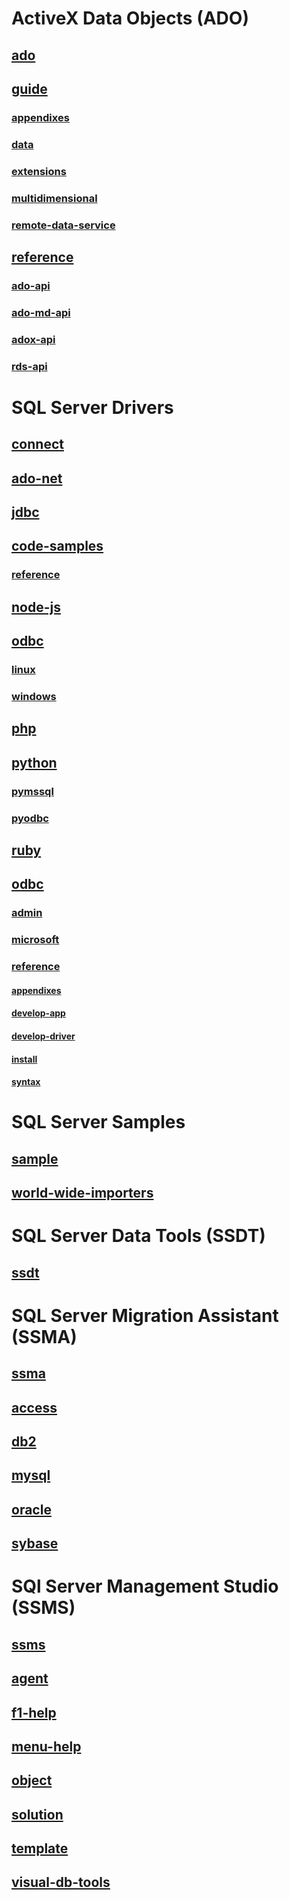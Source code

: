 # ActiveX Data Objects (ADO)
## [ado](ado\TOC.md)
## [guide](ado\guide\TOC.md)
### [appendixes](ado\guide\appendixes\TOC.md)
### [data](ado\guide\data\TOC.md)
### [extensions](ado\guide\extensions\TOC.md)
### [multidimensional](ado\guide\multidimensional\TOC.md)
### [remote-data-service](ado\guide\remote-data-service\TOC.md)
## [reference](ado\reference\TOC.md)
### [ado-api](ado\reference\ado-api\TOC.md)
### [ado-md-api](ado\reference\ado-md-api\TOC.md)
### [adox-api](ado\reference\adox-api\TOC.md)
### [rds-api](ado\reference\rds-api\TOC.md)

# SQL Server Drivers
## [connect](connect\TOC.md)
## [ado-net](connect\ado-net\TOC.md)
## [jdbc](connect\jdbc\TOC.md)
## [code-samples](connect\jdbc\code-samples\TOC.md)
### [reference](connect\jdbc\reference\TOC.md)
## [node-js](connect\node-js\TOC.md)
## [odbc](connect\odbc\TOC.md)
### [linux](connect\odbc\linux\TOC.md)
### [windows](connect\odbc\windows\TOC.md)
## [php](connect\php\TOC.md)
## [python](connect\python\TOC.md)
### [pymssql](connect\python\pymssql\TOC.md)
### [pyodbc](connect\python\pyodbc\TOC.md)
## [ruby](connect\ruby\TOC.md)
## [odbc](odbc\TOC.md)
### [admin](odbc\admin\TOC.md)
### [microsoft](odbc\microsoft\TOC.md)
### [reference](odbc\reference\TOC.md)
#### [appendixes](odbc\reference\appendixes\TOC.md)
#### [develop-app](odbc\reference\develop-app\TOC.md)
#### [develop-driver](odbc\reference\develop-driver\TOC.md)
#### [install](odbc\reference\install\TOC.md)
#### [syntax](odbc\reference\syntax\TOC.md)

# SQL Server Samples
## [sample](sample\TOC.md)
## [world-wide-importers](sample\world-wide-importers\TOC.md)

# SQL Server Data Tools (SSDT)
## [ssdt](ssdt\TOC.md)

# SQL Server Migration Assistant (SSMA)
## [ssma](ssma\TOC.md)
## [access](ssma\access\TOC.md)
## [db2](ssma\db2\TOC.md)
## [mysql](ssma\mysql\TOC.md)
## [oracle](ssma\oracle\TOC.md)
## [sybase](ssma\sybase\TOC.md)

# SQl Server Management Studio (SSMS)
## [ssms](ssms\TOC.md)
## [agent](ssms\agent\TOC.md)
## [f1-help](ssms\f1-help\TOC.md)
## [menu-help](ssms\menu-help\TOC.md)
## [object](ssms\object\TOC.md)
## [solution](ssms\solution\TOC.md)
## [template](ssms\template\TOC.md)
## [visual-db-tools](ssms\visual-db-tools\TOC.md)
